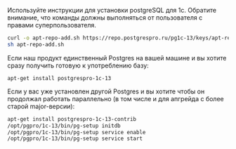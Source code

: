 Используйте инструкции для установки postgreSQL для 1с. Обратите внимание, что команды должны выполняться от пользователя с правами суперпользователя.

```bash
curl -o apt-repo-add.sh https://repo.postgrespro.ru/pg1c-13/keys/apt-repo-add.sh
sh apt-repo-add.sh
```

Если наш продукт единственный Postgres на вашей машине и вы хотите
сразу получить готовую к употреблению базу:

```shell
apt-get install postgrespro-1c-13
```


Если у вас уже установлен другой Postgres и вы хотите чтобы он
продолжал работать параллельно (в том числе и для апгрейда с более
старой major-версии):

```bash
apt-get install postgrespro-1c-13-contrib
/opt/pgpro/1c-13/bin/pg-setup initdb
/opt/pgpro/1c-13/bin/pg-setup service enable
/opt/pgpro/1c-13/bin/pg-setup service start
```